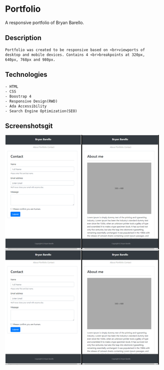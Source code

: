 # Portfolio

A responsive portfolio of Bryan Barello.

## Description

```
Portfolio was created to be responsive based on <br>viewports of desktop and mobile devices. Contains 4 <br>breakpoints at 320px, 640px, 768px and 980px. 

```

## Technologies

```
- HTML
- CSS
- Boostrap 4
- Responsive Design(RWD)
- Ada Accessibility
- Search Engine Optimization(SEO)

```

## Screenshotsgit 

![Responsive](portfolio1.png)
![Responsive and Desktop](portfolio1.png)
